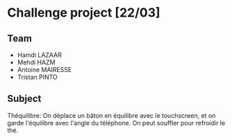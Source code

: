 #  Challenge project [22/03]

## Team

- Hamdi LAZAAR
- Mehdi HAZM
- Antoine MAIRESSE
- Tristan PINTO

## Subject

Théquilibre: On déplace un bâton en équilibre avec le touchscreen, et on garde l'équilibre avec l'angle du téléphone. On peut souffler pour refroidir le thé.